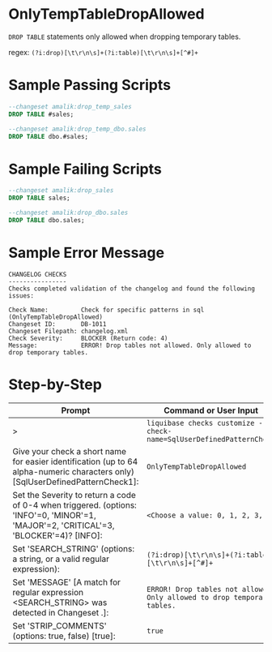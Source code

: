 # OnlyTempTableDropAllowed

`DROP TABLE` statements only allowed when dropping temporary tables.

regex: `(?i:drop)[\t\r\n\s]+(?i:table)[\t\r\n\s]+[^#]+`

# Sample Passing Scripts
``` sql
--changeset amalik:drop_temp_sales
DROP TABLE #sales;

--changeset amalik:drop_temp_dbo.sales
DROP TABLE dbo.#sales;
```

# Sample Failing Scripts
``` sql
--changeset amalik:drop_sales
DROP TABLE sales;

--changeset amalik:drop_dbo.sales
DROP TABLE dbo.sales;
```

# Sample Error Message
```
CHANGELOG CHECKS
----------------
Checks completed validation of the changelog and found the following issues:

Check Name:         Check for specific patterns in sql (OnlyTempTableDropAllowed)
Changeset ID:       DB-1011
Changeset Filepath: changelog.xml
Check Severity:     BLOCKER (Return code: 4)
Message:            ERROR! Drop tables not allowed. Only allowed to drop temporary tables.
```

# Step-by-Step
| Prompt | Command or User Input |
| ------ | ----------------------|
| > | `liquibase checks customize --check-name=SqlUserDefinedPatternCheck` |
| Give your check a short name for easier identification (up to 64 alpha-numeric characters only) [SqlUserDefinedPatternCheck1]: | `OnlyTempTableDropAllowed` |
| Set the Severity to return a code of 0-4 when triggered. (options: 'INFO'=0, 'MINOR'=1, 'MAJOR'=2, 'CRITICAL'=3, 'BLOCKER'=4)? [INFO]: | `<Choose a value: 0, 1, 2, 3, 4>` |
| Set 'SEARCH_STRING' (options: a string, or a valid regular expression): | `(?i:drop)[\t\r\n\s]+(?i:table)[\t\r\n\s]+[^#]+` |
| Set 'MESSAGE' [A match for regular expression <SEARCH_STRING> was detected in Changeset <CHANGESET>.]: | `ERROR! Drop tables not allowed. Only allowed to drop temporary tables.` |
| Set 'STRIP_COMMENTS' (options: true, false) [true]: | `true` |
